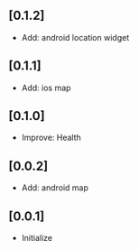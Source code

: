 ## [0.1.2]

* Add: android location widget

## [0.1.1]

* Add: ios map

## [0.1.0]

* Improve: Health

## [0.0.2]

* Add: android map

## [0.0.1]

* Initialize
